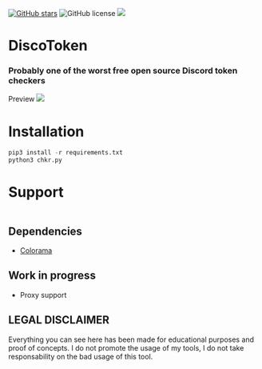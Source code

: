 [![GitHub stars](https://img.shields.io/github/stars/GoByeBye/DiscoToken?style=for-the-badge)](https://github.com/GoByeBye/DiscoToken/stargazers) ![GitHub license](https://img.shields.io/github/license/GoByeBye/DiscoToken?style=for-the-badge) ![](https://img.shields.io/badge/PYTHON-3.X-blueviolet?style=for-the-badge)

# DiscoToken
### Probably one of the worst free open source Discord token checkers



Preview
![](https://github.com/GoByeBye/DiscoToken/blob/master/Preview.gif)

# Installation
```python
pip3 install -r requirements.txt
python3 chkr.py
```

# Support

<a href="https://discord.gg/6JaPydQ"><img src="https://discord.com/api/guilds/743205482507927568/widget.png?style=banner2" alt="" /></a>

## Dependencies
* [Colorama](https://github.com/tartley/colorama "Colorama")

## Work in progress
* Proxy support



## LEGAL DISCLAIMER
Everything you can see here has been made for educational purposes and proof of concepts. I do not promote the usage of my tools, I do not take responsability on the bad usage of this tool.
